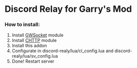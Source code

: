 # Discord Relay for Garry's Mod

### How to install:
1. Install [GWSocket](https://github.com/FredyH/GWSockets/releases/) module
2. Install [CHTTP](https://github.com/timschumi/gmod-chttp/releases) module
3. Install this addon
4. Configurate in discord-realy/lua/cl_config.lua and discord-realy/lua/sv_config.lua
5. Done! Restart server
